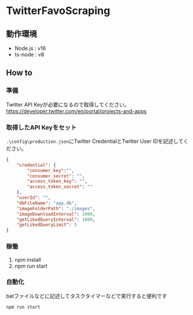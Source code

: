# TwitterFavoScraping

## 動作環境
- Node.js : v16
- ts-node : v8

## How to
### 準備
Twitter API Keyが必要になるので取得してください。
<https://developer.twitter.com/en/portal/projects-and-apps>

### 取得したAPI Keyをセット
`.\config\production.json`にTwitter CredentialとTwitter User IDを記述してください。
```json
{
    "credential": {
        "consumer_key":"",
        "consumer_secret": "",
        "access_token_key": "",
        "access_token_secret": ""
    },
    "userId": "",
    "dbFileName": "app.db",
    "imageFolderPath": "./images",
    "imageDownloadInterval": 1000,
    "getLikedQueryInterval": 1000,
    "getLikedQueryLimit": 5
}
```

### 稼働
1. npm install
2. npm run start

### 自動化
batファイルなどに記述してタスクタイマーなどで実行すると便利です
``` bat:: start.bat
npm run start
```